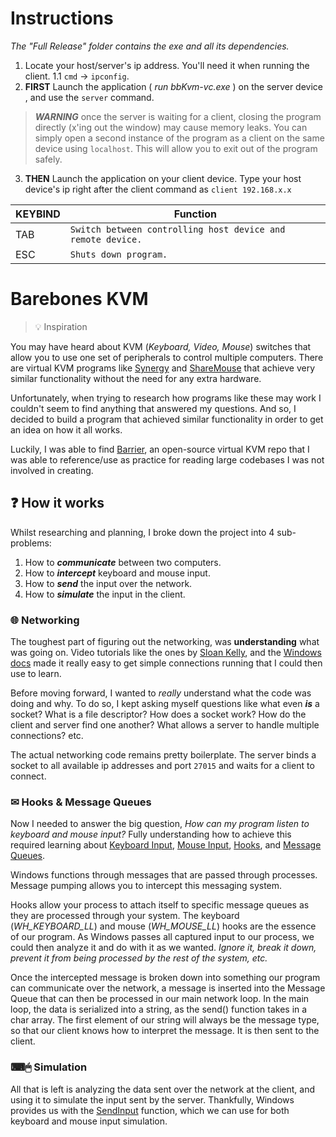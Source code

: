 
# Instructions
*The "Full Release" folder contains the exe and all its dependencies.*
1. Locate your host/server's ip address. You'll need it when running the client.
1.1 `cmd` -> `ipconfig`.
2. **FIRST** Launch the application ( *run bbKvm-vc.exe* ) on the server device , and use the `server` command.
> ***WARNING*** once the server is waiting for a client, closing the program directly (x'ing out the window) may cause memory leaks. You can simply open a second instance of the program as a client on the same device using `localhost`. This will allow you to exit out of the program safely.
3. **THEN** Launch the application on your client device. Type your host device's ip right after the client command as `client 192.168.x.x`
  
| KEYBIND | Function |
|----------------|--------------------------|
|TAB  | `Switch between controlling host device and remote device.` |
|ESC | `Shuts down program.` |

# Barebones KVM
>💡 Inspiration
>
You may have heard about KVM (*Keyboard, Video, Mouse*) switches that allow you to use one set of peripherals to control multiple computers. There are virtual KVM programs like [Synergy](https://symless.com/synergy) and [ShareMouse](https://www.sharemouse.com/) that achieve very similar functionality without the need for any extra hardware.

Unfortunately, when trying to research how programs like these may work I couldn't seem to find anything that answered my questions. And so, I decided to build a program that achieved similar functionality in order to get an idea on how it all works.

Luckily, I was able to find [Barrier](https://github.com/debauchee/barrier), an open-source virtual KVM repo that I was able to reference/use as practice for reading large codebases I was not involved in creating.

## ❓ How it works

Whilst researching and planning, I broke down the project into 4 sub-problems:
1. How to ***communicate*** between two computers.
2. How to ***intercept*** keyboard and mouse input.
3. How to ***send*** the input over the network.
4. How to ***simulate*** the input in the client.

### 🌐 Networking
The toughest part of figuring out the networking, was **understanding** what was going on. Video tutorials like the ones by [Sloan Kelly](https://www.youtube.com/watch?v=WDn-htpBlnU&list=PLZo2FfoMkJeEogzRXEJeTb3xpA2RAzwCZ), and the [Windows docs](https://docs.microsoft.com/en-us/windows/win32/winsock/getting-started-with-winsock) made it really easy to get simple connections running that I could then use to learn.

Before moving forward, I wanted to *really* understand what the code was doing and why. To do so, I kept asking myself questions like what even ***is*** a socket? What is a file descriptor? How does a socket work? How do the client and server find one another? What allows a server to handle multiple connections? etc.

The actual networking code remains pretty boilerplate. The server binds a socket to all available ip addresses and port `27015` and waits for a client to connect.

### ✉ Hooks & Message Queues
Now I needed to answer the big question, *How can my program listen to keyboard and mouse input?* Fully understanding how to achieve this required learning about [Keyboard Input](https://docs.microsoft.com/en-us/windows/win32/inputdev/about-keyboard-input), [Mouse Input](https://docs.microsoft.com/en-us/windows/win32/inputdev/about-mouse-input), [Hooks](https://docs.microsoft.com/en-us/windows/win32/winmsg/about-hooks), and [Message Queues](https://docs.microsoft.com/en-us/windows/win32/winmsg/about-messages-and-message-queues).

Windows functions through messages that are passed through processes. Message pumping allows you to intercept this messaging system.

Hooks allow your process to attach itself to specific message queues as they are processed through your system. The keyboard (*WH_KEYBOARD_LL*) and mouse (*WH_MOUSE_LL*) hooks are the essence of our program. As Windows passes all captured input to our process, we could then analyze it and do with it as we wanted. *Ignore it, break it down, prevent it from being processed by the rest of the system, etc.*

Once the intercepted message is broken down into something our program can communicate over the network, a message is inserted into the Message Queue that can then be processed in our main network loop. In the main loop, the data is serialized into a string, as the send() function takes in a char array. The first element of our string will always be the message type, so that our client knows how to interpret the message. It is then sent to the client.

### ⌨🖱 Simulation
All that is left is analyzing the data sent over the network at the client, and using it to simulate the input sent by the server. Thankfully, Windows provides us with the [SendInput](https://docs.microsoft.com/en-us/windows/win32/api/winuser/nf-winuser-sendinput) function, which we can use for both keyboard and mouse input simulation.
